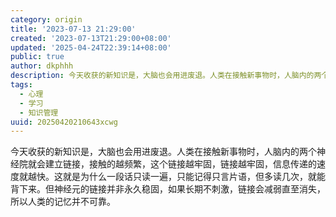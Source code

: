 ```yaml
---
category: origin
title: '2023-07-13 21:29:00'
created: '2023-07-13T21:29:00+08:00'
updated: '2025-04-24T22:39:14+08:00'
public: true
author: dkphhh
description: 今天收获的新知识是，大脑也会用进废退。人类在接触新事物时，人脑内的两个神经院就会建立链接，接触的越频繁，这个链接越牢固……
tags:
  - 心理
  - 学习
  - 知识管理
uuid: 20250420210643xcwg
---
```


今天收获的新知识是，大脑也会用进废退。人类在接触新事物时，人脑内的两个神经院就会建立链接，接触的越频繁，这个链接越牢固，链接越牢固，信息传递的速度就越快。这就是为什么一段话只读一遍，只能记得只言片语，但多读几次，就能背下来。但神经元的链接并非永久稳固，如果长期不刺激，链接会减弱直至消失，所以人类的记忆并不可靠。
